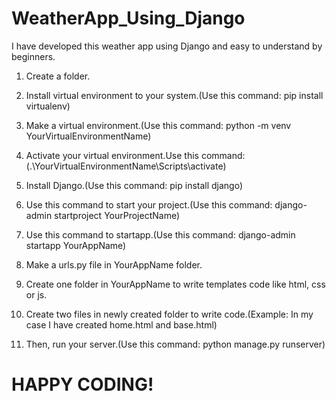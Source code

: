 # WeatherApp_Using_Django
I have developed this weather app using Django and easy to understand by beginners.

1. Create a folder.

2. Install virtual environment to your system.(Use this command: pip install virtualenv)

3. Make a virtual environment.(Use this command: python -m venv YourVirtualEnvironmentName)

4. Activate your virtual environment.Use this command: (.\YourVirtualEnvironmentName\Scripts\activate)

5. Install Django.(Use this command: pip install django)

6. Use this command to start your project.(Use this command: django-admin startproject YourProjectName)

7. Use this command to startapp.(Use this command: django-admin startapp YourAppName)

8. Make a urls.py file in YourAppName folder.

9. Create one folder in YourAppName to write templates code like html, css or js.

10. Create two files in newly created folder to write code.(Example: In my case I have created home.html and base.html)

11. Then, run your server.(Use this command: python manage.py runserver) 

# HAPPY CODING!
